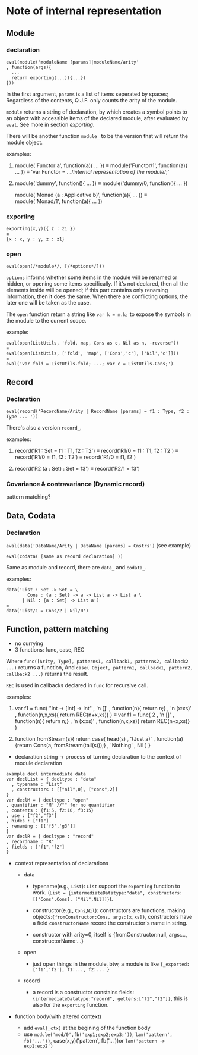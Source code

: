 # Note of internal representation







## Module

### declaration

```
eval(module('moduleName [params]|moduleName/arity'
, function(args){
  ...
  return exporting(...)({...})
}))
```

In the first argument, `params` is a list of items seperated by spaces;
Regardless of the contents, Q.J.F. only counts the arity of the module.

`module` returns a string of declaration, by which creates a symbol points to 
an object with accessible items of the declared module, after evaluated by `eval`.
See more in section *exporting*.

There will be another function `module_` to be the version that will return the module object.

examples:

1.
    module('Functor a', function(a){ ... })
    ≡
    module('Functor/1', function(a){ ... })
    ≡
    'var Functor = .../*internal representation of the module*/;'


2.
    module('dummy', function(){ ... })
    ≡
    module('dummy/0, function(){ ... })


    module('Monad (a : Applicative b)', function(a){ ... })
    ≡
    module('Monad/1', function(a){ ... })


### exporting

    exporting(x,y)({ z : z1 })
    ≡
    {x : x, y : y, z : z1}

### open

`eval(open(/*module*/, [/*options*/]))`

`options` informs whether some items in the module will be renamed or hidden, 
or opening some items specifically. If it's not declared, 
then all the elements inside will be opened; if this part contains
only renaming information, then it does the same. 
When there are conflicting options, the later one will be taken as the case.

The `open` function return a string like `var k = m.k;` to expose the symbols 
in the module to the current scope.


example:

    eval(open(ListUtils, 'fold, map, Cons as c, Nil as n, -reverse'))
    ≡
    eval(open(ListUtils, ['fold', 'map', ['Cons','c'], ['Nil','c']]))
    ≡
    eval('var fold = ListUtils.fold; ...; var c = ListUtils.Cons;')

















## Record

### Declaration

`eval(record('RecordName/Arity | RecordName [params] = f1 : Type, f2 : Type ... '))`

There's also a version `record_`.

examples:

1.
    record('R1 : Set = f1 : T1, f2 : T2')
    ≡
    record('R1/0 = f1 : T1, f2 : T2')
    ≡
    record('R1/0 = f1, f2 : T2')
    ≡
    record('R1/0 = f1, f2')

2.
    record('R2 (a : Set) : Set = f3')
    ≡
    record('R2/1 = f3')


### Covariance & contravariance (Dynamic record)

pattern matching?












## Data, Codata

### Declaration

`eval(data('DataName/Arity | DataName [params] = Cnstrs')` (see example)

`eval(codata( [same as record declaration] ))`

Same as module and record, there are `data_` and `codata_`.


examples:

    data('List : Set -> Set = \
            Cons : {a : Set} -> a -> List a -> List a \
          | Nil : {a : Set} -> List a')
    ≡
    data('List/1 = Cons/2 | Nil/0')












## Function, pattern matching

- no currying
- 3 functions: func, case, REC

Where
`func([Arity, Type], patterns1, callback1, patterns2, callback2 ...)`
returns a function,
And
`case( Object, pattern1, callback1, pattern2, callback2 ...)`
returns the result.

`REC` is used in callbacks declared in `func` for recursive call.

examples:

1.
    var f1 = 
      func( "Int -> [Int] -> Int"
      , 'n []'     , function(n){
                      return n;}
      , 'n (x:xs)' , function(n,x,xs){
                      return REC(n+x,xs)}
      )
    ≡
    var f1 = 
      func( 2
      , 'n []'     , function(n){
                      return n;}
      , 'n (x:xs)' , function(n,x,xs){
                      return REC(n+x,xs)}
      )

2.
    function fromStream(s){
      return case( head(s)
      , '(Just a)' , function(a){return Cons(a, fromStream(tail(s)));}
      , 'Nothing'  , Nil
      )
    }






* declaration string -> process of turning declaration to the context of module declaration

```
example decl intermediate data
var declList = { decltype : "data"
  , typename : "List"
  , constructors : [["nil",0], ["cons",2]]
}
var declM = { decltype : "open"
, quantifier : "M" //"" for no quantifier
, contents : {f1:5, f2:10, f3:15}
, use : ["f2","f3"]
, hides : ["f1"]
, renaming : [['f3','g3']]
}
var declR = { decltype : "record"
, recordname : "R"
, fields : ["f1","f2"]
}
```


* context representation of declarations

  + data
    - typename(e.g., `List`): `List` support the `exporting` function to work. (`List = {intermediateDatatype:"data", constructors:[["Cons",Cons], ["Nil",Nil]]}`).

    - constructor(e.g., `Cons`,`Nil`): constructors are functions, making objects:`{fromConstructor:Cons, args:[x,xs]}`, constructors have a field `constructorName` record the constructor's name in string.

    - constructor with arity=0, itself is {fromConstructor:null, args:..., constructorName:...}

  + open
    - just open things in the module. btw, a module is like `{_exported:['f1','f2'], f1:..., f2:... }`
  + record
    - a record is a constructor constains fields: `{intermediateDatatype:"record", getters:["f1","f2"]}`, this is also for the `exporting` function.



* function body(with altered context)

  + add `eval(_ctx)` at the begining of the function body
  + use `module('mod/0',fb('exp1;exp2;exp3;'))`, `lam('pattern', fb('...'))`, case(x,y)('pattern', fb('...'))or `lam('pattern -> exp1;exp2')`









